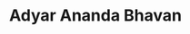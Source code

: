 ---
title: "Adyar Ananda Bhavan"
url: /bengaluru/adyar-ananda-bhavan-6th-cross-road/
shop: Süßwaren
---